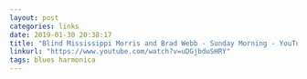```yaml
---
layout: post
categories: links
date: 2019-01-30 20:38:17
title: "Blind Mississippi Morris and Brad Webb - Sunday Morning - YouTube"
linkurl: "https://www.youtube.com/watch?v=uDGjbduSHRY"
tags: blues harmonica
---
```

